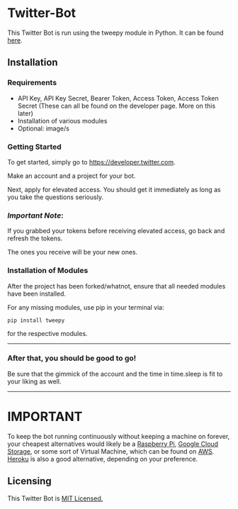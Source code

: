 # Twitter-Bot
This Twitter Bot is run using the tweepy module in Python. It can be found <a href="https://www.tweepy.org/">here</a>.

## Installation
### Requirements
- API Key, API Key Secret, Bearer Token, Access Token, Access Token Secret (These can all be found on the developer page. More on this later)
- Installation of various modules
- Optional: image/s

### Getting Started
To get started, simply go to https://developer.twitter.com. 

Make an account and a project for your bot.

Next, apply for elevated access. You should get it immediately as long as you take the questions seriously.

### _Important Note_:
If you grabbed your tokens before receiving elevated access, go back and refresh the tokens.

The ones you receive will be your new ones.

### Installation of Modules
After the project has been forked/whatnot, ensure that all needed modules have been installed. 

For any missing modules, use pip in your terminal via:

``` 
pip install tweepy 
```

for the respective modules. 

---

### After that, you should be good to go! 
Be sure that the gimmick of the account and the time in time.sleep is fit to your liking as well.

---

# IMPORTANT
To keep the bot running continuously without keeping a machine on forever, your cheapest alternatives would likely be a <a href="https://www.raspberrypi.org/">Raspberry Pi</a>, <a href="https://cloud.google.com/storage">Google Cloud Storage</a>, or some sort of Virtual Machine, which can be found on <a href="https://aws.amazon.com/">AWS</a>. <a href="https://www.heroku.com/">Heroku</a> is also a good alternative, depending on your preference.

## Licensing
This Twitter Bot is <a href="https://github.com/peacekeeper6/Twitter-Bot/blob/main/LICENSE">MIT Licensed.</a>
